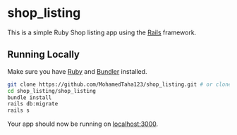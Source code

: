 # shop_listing

This is a simple Ruby Shop listing app using the [Rails](http://rubyonrails.org) framework.

## Running Locally

Make sure you have [Ruby](https://www.ruby-lang.org) and [Bundler](http://bundler.io) installed.

```sh
git clone https://github.com/MohamedTaha123/shop_listing.git # or clone your own fork
cd shop_listing/shop_listing
bundle install
rails db:migrate
rails s
```

Your app should now be running on [localhost:3000](http://localhost:3000/).
